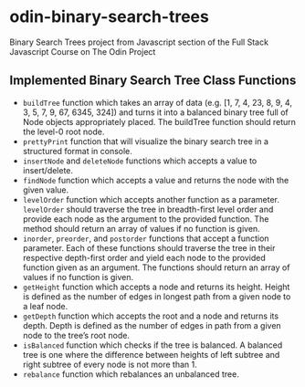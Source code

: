 # odin-binary-search-trees
Binary Search Trees project from Javascript section of the Full Stack Javascript Course on The Odin Project

## Implemented Binary Search Tree Class Functions
- `buildTree` function which takes an array of data (e.g. [1, 7, 4, 23, 8, 9, 4, 3, 5, 7, 9, 67, 6345, 324]) and turns it into a balanced binary tree full of Node objects appropriately placed. The buildTree function should return the level-0 root node.
- `prettyPrint` function that will visualize the binary search tree in a structured format in console.
- `insertNode` and `deleteNode` functions which accepts a value to insert/delete.
- `findNode` function which accepts a value and returns the node with the given value.
- `levelOrder` function which accepts another function as a parameter. `levelOrder` should traverse the tree in breadth-first level order and provide each node as the argument to the provided function. The method should return an array of values if no function is given.
- `inorder`, `preorder`, and `postorder` functions that accept a function parameter. Each of these functions should traverse the tree in their respective depth-first order and yield each node to the provided function given as an argument. The functions should return an array of values if no function is given.
- `getHeight` function which accepts a node and returns its height. Height is defined as the number of edges in longest path from a given node to a leaf node.
- `getDepth` function which accepts the root and a node and returns its depth. Depth is defined as the number of edges in path from a given node to the tree’s root node.
- `isBalanced` function which checks if the tree is balanced. A balanced tree is one where the difference between heights of left subtree and right subtree of every node is not more than 1.
- `rebalance` function which rebalances an unbalanced tree.